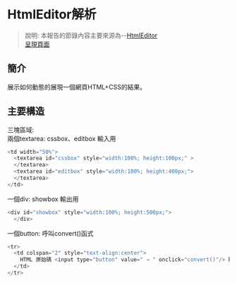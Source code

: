 # HtmlEditor解析
> 說明: 本報告的節錄內容主要來源為--[HtmlEditor](https://github.com/ccccourse/wp/blob/master/code/06-app1/htmlEditor/HtmlEditorEmpty.htm)  
[呈現頁面](https://ccccourse.github.io/wp/code/06-app1/htmlEditor/HtmlEditorEmpty.htm)

## 簡介  
展示如何動態的展現一個網頁HTML+CSS的結果。  

## 主要構造  
三塊區域:  
兩個textarea: cssbox、editbox 輸入用
```c
<td width="50%">  
  <textarea id="cssbox" style="width:100%; height:100px;" >  
  </textarea>  
  <textarea id="editbox" style="width:100%; height:400px;">  
  </textarea>   
</td>  
```
一個div: showbox 輸出用  
```c
<div id="showbox" style="width:100%; height:500px;">  
  </div>  
```
一個button: 呼叫convert()函式
```c
<tr>  
  <td colspan="2" style="text-align:center">  
    HTML 原始碼 <input type="button" value=" → " onclick="convert()"/> 顯示結果  
  </td>  
</tr>  
```  



